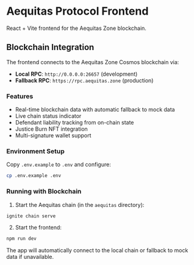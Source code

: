 # Aequitas Protocol Frontend

React + Vite frontend for the Aequitas Zone blockchain.

## Blockchain Integration

The frontend connects to the Aequitas Zone Cosmos blockchain via:
- **Local RPC**: `http://0.0.0.0:26657` (development)
- **Fallback RPC**: `https://rpc.aequitas.zone` (production)

### Features
- Real-time blockchain data with automatic fallback to mock data
- Live chain status indicator
- Defendant liability tracking from on-chain state
- Justice Burn NFT integration
- Multi-signature wallet support

### Environment Setup

Copy `.env.example` to `.env` and configure:
```bash
cp .env.example .env
```

### Running with Blockchain

1. Start the Aequitas chain (in the `aequitas` directory):
```bash
ignite chain serve
```

2. Start the frontend:
```bash
npm run dev
```

The app will automatically connect to the local chain or fallback to mock data if unavailable.
